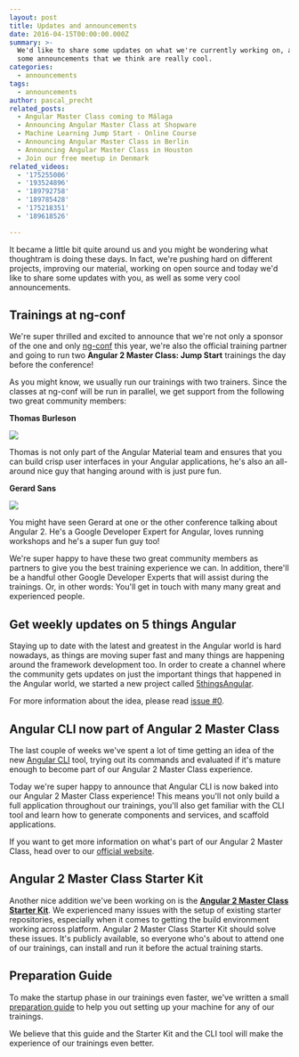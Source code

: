 ```yaml
---
layout: post
title: Updates and announcements
date: 2016-04-15T00:00:00.000Z
summary: >-
  We'd like to share some updates on what we're currently working on, as well as
  some announcements that we think are really cool.
categories:
  - announcements
tags:
  - announcements
author: pascal_precht
related_posts:
  - Angular Master Class coming to Málaga
  - Announcing Angular Master Class at Shopware
  - Machine Learning Jump Start - Online Course
  - Announcing Angular Master Class in Berlin
  - Announcing Angular Master Class in Houston
  - Join our free meetup in Denmark
related_videos:
  - '175255006'
  - '193524896'
  - '189792758'
  - '189785428'
  - '175218351'
  - '189618526'

---
```


It became a little bit quite around us and you might be wondering what thoughtram is doing these days. In fact, we're pushing hard on different projects, improving our material, working on open source and today we'd like to share some updates with you, as well as some very cool announcements.

## Trainings at ng-conf

We're super thrilled and excited to announce that we're not only a sponsor of the one and only [ng-conf](http://ng-conf.com) this year, we're also the official training partner and going to run two **Angular 2 Master Class: Jump Start** trainings the day before the conference!

As you might know, we usually run our trainings with two trainers. Since the classes at ng-conf will be run in parallel, we get support from the following two great community members:

**Thomas Burleson**

<img src="/images/thomas-burleson.jpeg">

Thomas is not only part of the Angular Material team and ensures that you can build crisp user interfaces in your Angular applications, he's also an all-around nice guy that hanging around with is just pure fun.

**Gerard Sans**

<img src="/images/gerard_sans-1.jpg">

You might have seen Gerard at one or the other conference talking about Angular 2. He's a Google Developer Expert for Angular, loves running workshops and he's a super fun guy too!

We're super happy to have these two great community members as partners to give you the best training experience we can. In addition, there'll be a handful other Google Developer Experts that will assist during the trainings. Or, in other words: You'll get in touch with many many great and experienced people.

## Get weekly updates on 5 things Angular

Staying up to date with the latest and greatest in the Angular world is hard nowadays, as things are moving super fast and many things are happening around the framework development too. In order to create a channel where the community gets updates on just the important things that happened in the Angular world, we started a new project called [5thingsAngular](http://5thingsAngular.github.io).

For more information about the idea, please read [issue #0](http://5thingsangular.github.io/2016/04/06/issue-0.html).


## Angular CLI now part of Angular 2 Master Class

The last couple of weeks we've spent a lot of time getting an idea of the new [Angular CLI](https://github.com/angular/angular-cli) tool, trying out its commands and evaluated if it's mature enough to become part of our Angular 2 Master Class experience.

Today we're super happy to announce that Angular CLI is now baked into our Angular 2 Master Class experience! This means you'll not only build a full application throughout our trainings, you'll also get familiar with the CLI tool and learn how to generate components and services, and scaffold applications.

If you want to get more information on what's part of our Angular 2 Master Class, head over to our [official website](http://thoughtram.io/angular2-master-class.html#whats-inside).

## Angular 2 Master Class Starter Kit

Another nice addition we've been working on is the **[Angular 2 Master Class Starter Kit](https://github.com/thoughtram/angular2-master-class-starter)**. We experienced many issues with the setup of existing starter repositories, especially when it comes to getting the build environment working across platform. Angular 2 Master Class Starter Kit should solve these issues. It's publicly available, so everyone who's about to attend one of our trainings, can install and run it before the actual training starts.

## Preparation Guide

To make the startup phase in our trainings even faster, we've written a small [preparation guide](http://thoughtram.io/prepare-for-your-training.html) to help you out setting up your machine for any of our trainings.

We believe that this guide and the Starter Kit and the CLI tool will make the experience of our trainings even better.
